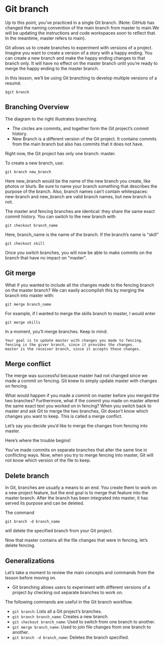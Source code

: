 # Git branch #

Up to this point, you’ve practiced in a single Git branch. (Note: GitHub has changed the naming convention of the main branch from master to main.We will be updating the instructions and code workspaces soon to reflect that. In the meantime, master refers to main).

Git allows us to create branches to experiment with versions of a project. Imagine you want to create a version of a story with a happy ending. You can create a new branch and make the happy ending changes to that branch only. It will have no effect on the master branch until you’re ready to merge the happy ending to the master branch.

In this lesson, we’ll be using Git branching to develop multiple versions of a resumé. 

  `$git branch`

## Branching Overview ##

The diagram to the right illustrates branching.

   + The circles are commits, and together form the Git project’s commit history.
   + New Branch is a different version of the Git project. It contains commits from the main branch but also has commits that it does not have.

Right now, the Git project has only one branch: master.

To create a new branch, use:

 `git branch new_branch`

Here new_branch would be the name of the new branch you create, like photos or blurb. Be sure to name your branch something that describes the purpose of the branch. Also, branch names can’t contain whitespaces: new-branch and new_branch are valid branch names, but new branch is not.

The master and fencing branches are identical: they share the same exact commit history. You can switch to the new branch with

  `git checkout branch_name`

Here, branch_name is the name of the branch. If the branch’s name is "skill"

  `git checkout skill`

Once you switch branches, you will now be able to make commits on the branch that have no impact on "master". 

## Git merge ##

What if you wanted to include all the changes made to the fencing branch on the master branch? We can easily accomplish this by merging the branch into master with:

   `git merge branch_name `

For example, if I wanted to merge the skills branch to master, I would enter

   `git merge skills `

In a moment, you’ll merge branches. Keep in mind:

    Your goal is to update master with changes you made to fencing.
    fencing is the giver branch, since it provides the changes.
    master is the receiver branch, since it accepts those changes.

## Merge conflict ##

The merge was successful because master had not changed since we made a commit on fencing. Git knew to simply update master with changes on fencing.

What would happen if you made a commit on master before you merged the two branches? Furthermore, what if the commit you made on master altered the same exact text you worked on in fencing? 
When you switch back to master and ask Git to merge the two branches, Git doesn’t know which changes you want to keep. 
This is called a merge conflict.

Let’s say you decide you’d like to merge the changes from fencing into master.

Here’s where the trouble begins!

You’ve made commits on separate branches that alter the same line in conflicting ways. 
Now, when you try to merge fencing into master, Git will not know which version of the file to keep.

## Delete branch ##

In Git, branches are usually a means to an end. 
You create them to work on a new project feature, but the end goal is to merge that feature into the master branch. 
After the branch has been integrated into master, it has served its purpose and can be deleted.

The command

   `git branch -d branch_name `

will delete the specified branch from your Git project.

Now that master contains all the file changes that were in fencing, let’s delete fencing.

## Generalizations ##

Let’s take a moment to review the main concepts and commands from the lesson before moving on.

  + Git branching allows users to experiment with different versions of a project by checking out separate branches to work on.

The following commands are useful in the Git branch workflow.

  + `git branch`: Lists all a Git project’s branches.
  + `git branch branch_name`: Creates a new branch.
  + `git checkout branch_name`: Used to switch from one branch to another.
  + `git merge branch_name`: Used to join file changes from one branch to another.
  + `git branch -d branch_name`: Deletes the branch specified.
